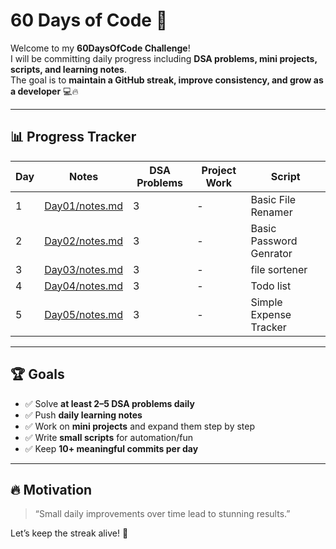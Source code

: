 # 60 Days of Code 🚀

Welcome to my **60DaysOfCode Challenge**!  
I will be committing daily progress including **DSA problems, mini projects, scripts, and learning notes**.  
The goal is to **maintain a GitHub streak, improve consistency, and grow as a developer** 💻🔥  

---
  
## 📊 Progress Tracker

| Day | Notes | DSA Problems | Project Work | Script |
|-----|--------|--------------|--------------|--------| 
| 1   | [Day01/notes.md](Day01/Note.md) | 3 | - | Basic File Renamer |
| 2   | [Day02/notes.md](Day02/note.md) | 3 | - | Basic Password Genrator |
| 3   | [Day03/notes.md](Day03/note.md) | 3 | - | file sortener |
| 4   | [Day04/notes.md](Day04/note.md) | 3 | - | Todo list |
| 5   | [Day05/notes.md](Day05/note.md) | 3 | - | Simple Expense Tracker |

---

## 🏆 Goals
- ✅ Solve **at least 2–5 DSA problems daily**  
- ✅ Push **daily learning notes**  
- ✅ Work on **mini projects** and expand them step by step  
- ✅ Write **small scripts** for automation/fun  
- ✅ Keep **10+ meaningful commits per day**  

---

## 🔥 Motivation
> “Small daily improvements over time lead to stunning results.”  

Let’s keep the streak alive! 🚀
